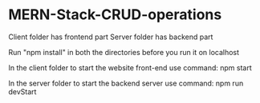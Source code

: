 # MERN-Stack-CRUD-operations
Client folder has frontend part
Server folder has backend part

Run "npm install" in both the directories before you run it on localhost

In the client folder to start the website front-end use command: npm start

In the server folder to start the backend server use command: npm run devStart

